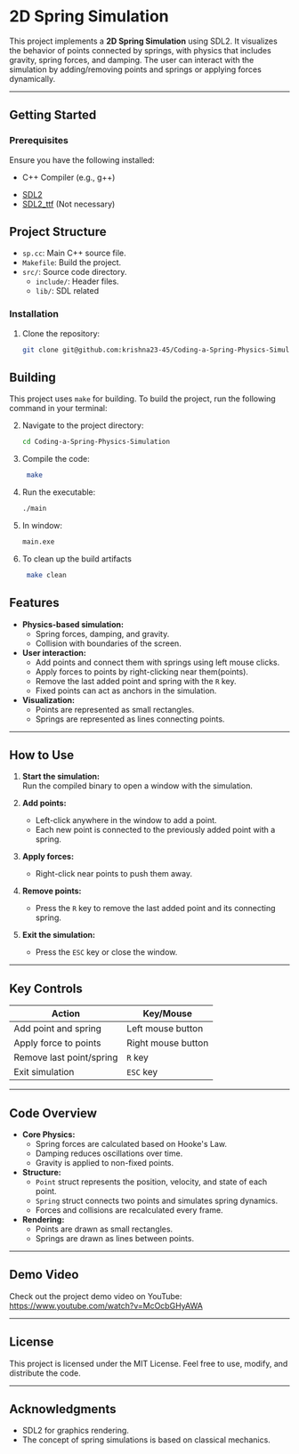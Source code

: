 # 2D Spring Simulation

This project implements a **2D Spring Simulation** using SDL2. It visualizes the behavior of points connected by springs, with physics that includes gravity, spring forces, and damping. The user can interact with the simulation by adding/removing points and springs or applying forces dynamically.

---

## Getting Started

### Prerequisites
Ensure you have the following installed:
- C++ Compiler (e.g., g++)
*   [SDL2](https://www.libsdl.org/)
*   [SDL2_ttf](https://www.libsdl.org/projects/SDL_ttf/) (Not necessary)

## Project Structure

*   `sp.cc`: Main C++ source file.
*   `Makefile`: Build the project.
*   `src/`: Source code directory.
    *   `include/`: Header files.
    *   `lib/`: SDL related

### Installation
1. Clone the repository:
   ```bash
   git clone git@github.com:krishna23-45/Coding-a-Spring-Physics-Simulation.git
   ```
## Building

This project uses `make` for building. To build the project, run the following command in your terminal:

2. Navigate to the project directory:
   ```bash
   cd Coding-a-Spring-Physics-Simulation
   ```
3. Compile the code:
   ```bash
    make
   ```
4. Run the executable:
   ```bash
   ./main
   
   ```
5. In window:
   ```bash
   main.exe
   ```
6. To clean up the build artifacts
   ```bash
    make clean
   ```
## Features

- **Physics-based simulation:**
    - Spring forces, damping, and gravity.
    - Collision with boundaries of the screen.
- **User interaction:**
    - Add points and connect them with springs using left mouse clicks.
    - Apply forces to points by right-clicking near them(points).
    - Remove the last added point and spring with the `R` key.
    - Fixed points can act as anchors in the simulation.
- **Visualization:**
    - Points are represented as small rectangles.
    - Springs are represented as lines connecting points.

---

## How to Use

1. **Start the simulation:**  
    Run the compiled binary to open a window with the simulation.

2. **Add points:**
    - Left-click anywhere in the window to add a point.
    - Each new point is connected to the previously added point with a spring.
3. **Apply forces:**
    - Right-click near points to push them away.
4. **Remove points:**
    - Press the `R` key to remove the last added point and its connecting spring.
5. **Exit the simulation:**
    - Press the `ESC` key or close the window.

---
## Key Controls

|**Action**|**Key/Mouse**|
|---|---|
|Add point and spring|Left mouse button|
|Apply force to points|Right mouse button|
|Remove last point/spring|`R` key|
|Exit simulation|`ESC` key|

---

## Code Overview

- **Core Physics:**
    - Spring forces are calculated based on Hooke's Law.
    - Damping reduces oscillations over time.
    - Gravity is applied to non-fixed points.
- **Structure:**
    - `Point` struct represents the position, velocity, and state of each point.
    - `Spring` struct connects two points and simulates spring dynamics.
    - Forces and collisions are recalculated every frame.
- **Rendering:**
    - Points are drawn as small rectangles.
    - Springs are drawn as lines between points.

---
## Demo Video
Check out the project demo video on YouTube: https://www.youtube.com/watch?v=McOcbGHyAWA

---
## License

This project is licensed under the MIT License. Feel free to use, modify, and distribute the code.

---
## Acknowledgments

- SDL2 for graphics rendering.
- The concept of spring simulations is based on classical mechanics.
